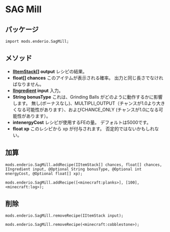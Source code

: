 # SAG Mill

## パッケージ

`import mods.enderio.SagMill;`

## メソッド

- **[IItemStack](/Vanilla/Items/IItemStack/)[] output** レシピの結果。
- **float[] chances** このアイテムが表示される確率。 出力と同じ長さでなければなりません。
- **[IIngredient](/Vanilla/Variable_Types/IIngredient/) input** 入力。
- **String bonusType** これは、Grinding Balls がどのように動作するかに影響します。 無し(ボーナスなし)、MULTIPLI_OUTPUT（チャンスが1.0より大きくなる可能性があります）、およびCHANCE_ONLY (チャンスが1.0になる可能性があります）。
- **intenergyCost** レシピが使用するFEの量。 デフォルトは5000です。
- **float xp** このレシピから xp が付与されます。 否定的ではないかもしれない。

## 加算

```zenscript
mods.enderio.SagMill.addRecipe(IItemStack[] chances, float[] chances, IIngredient input, @Optional String bonusType, @Optional int energyCost, @Optional float[] xp);

mods.enderio.SagMill.addRecipe([<minecraft:planks>], [100], <minecraft:log>);
```

## 削除

```zenscript
mods.enderio.SagMill.removeRecipe(IItemStack input);

mods.enderio.SagMill.removeRecipe(<minecraft:cobblestone>);
```